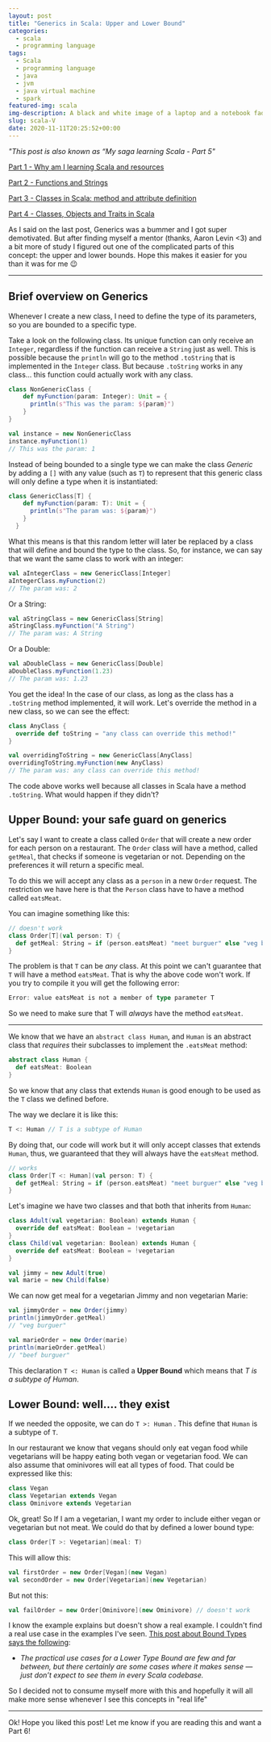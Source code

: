 ```yaml
---
layout: post
title: "Generics in Scala: Upper and Lower Bound"
categories:
  - scala
  - programming language
tags:
  - Scala
  - programming language
  - java
  - jvm
  - java virtual machine
  - spark
featured-img: scala
img-description: A black and white image of a laptop and a notebook faded and on the middle of the image there is the Scala logo in red.
slug: scala-V
date: 2020-11-11T20:25:52+00:00
---
```


*"This post is also known as “My saga learning Scala - Part 5"*

<!--more-->

[Part 1 - Why am I learning Scala and resources](https://leportella.com/scala-i/)

[Part 2 - Functions and Strings](https://leportella.com/scala-ii/)

[Part 3 - Classes in Scala: method and attribute definition](https://leportella.com/scala-iii/)

[Part 4 - Classes, Objects and Traits in Scala](https://leportella.com/scala-iv/)

As I said on the last post, Generics was a bummer and I got super demotivated. But after finding myself a mentor (thanks, Aaron Levin <3) and a bit more of study I figured out one of the complicated parts of this concept: the upper and lower bounds. Hope this makes it easier for you than it was for me 😉

---

## Brief overview on Generics

Whenever I create a new class, I need to define the type of its parameters, so you are bounded to a specific type. 

Take a look on the following class. Its unique function can only receive an `Integer`, regardless if the function can receive a `String` just as well. This is possible because the `println` will go to the method `.toString` that is implemented in the `Integer` class. But because `.toString` works in any class... this function could actually work with any class.

```scala
class NonGenericClass {
    def myFunction(param: Integer): Unit = {
      println(s"This was the param: ${param}")
    }
}

val instance = new NonGenericClass
instance.myFunction(1)
// This was the param: 1
```

Instead of being bounded to a single type we can make the class *Generic* by adding a `[]` with any value (such as `T`) to represent that this generic class will only define a type when it is instantiated: 

```scala
class GenericClass[T] {
    def myFunction(param: T): Unit = {
      println(s"The param was: ${param}")
    }
  }
```

What this means is that this random letter will later be replaced by a class that will define and bound the type to the class. So, for instance, we can say that we want the same class to work with an integer:

```scala
val aIntegerClass = new GenericClass[Integer]
aIntegerClass.myFunction(2)
// The param was: 2
```

Or a String:

```scala
val aStringClass = new GenericClass[String]
aStringClass.myFunction("A String")
// The param was: A String
```

Or a Double:

```scala
val aDoubleClass = new GenericClass[Double]
aDoubleClass.myFunction(1.23)
// The param was: 1.23
```

You get the idea! In the case of our class, as long as the class has a `.toString` method implemented, it will work. Let's override the method in a new class, so we can see the effect:

```scala
class AnyClass {
  override def toString = "any class can override this method!"
}

val overridingToString = new GenericClass[AnyClass]
overridingToString.myFunction(new AnyClass)
// The param was: any class can override this method!
```

The code above works well because all classes in Scala have a method `.toString`. What would happen if they didn't? 

## Upper Bound: your safe guard on generics

Let's say I want to create a class called `Order` that will create a new order for each person on a restaurant. The `Order` class will have a method, called `getMeal`, that checks if someone is vegetarian or not. Depending on the preferences it will return a specific meal.

To do this we will accept any class as a `person` in a new `Order` request. The restriction we have here is that the `Person` class have to have a method called `eatsMeat`.

You can imagine something like this:

```scala
// doesn't work
class Order[T](val person: T) {
  def getMeal: String = if (person.eatsMeat) "meet burguer" else "veg burguer"
}
```

The problem is that `T` can be *any* class. At this point we can't guarantee that `T` will have a method `eatsMeat`. That is why the above code won't work. If you try to compile it you will get the following error:

```scala
Error: value eatsMeat is not a member of type parameter T
```

So we need to make sure that T will *always* have the method `eatsMeat`.

---

We know that we have an `abstract class Human`, and `Human` is an abstract class that *requires* their subclasses to implement the `.eatsMeat` method:

```scala
abstract class Human {
  def eatsMeat: Boolean
}
```

So we know that any class that extends `Human` is good enough to be used as the `T` class we defined before. 

The way we declare it is like this:

```scala
T <: Human // T is a subtype of Human
```

By doing that, our code will work but it will only accept classes that extends `Human`, thus, we guaranteed that they will always have the `eatsMeat` method.

```scala
// works
class Order[T <: Human](val person: T) {
  def getMeal: String = if (person.eatsMeat) "meet burguer" else "veg burguer"
}
```

Let's imagine we have two classes and that both that inherits from `Human`:

```scala
class Adult(val vegetarian: Boolean) extends Human {
  override def eatsMeat: Boolean = !vegetarian
}
class Child(val vegetarian: Boolean) extends Human {
  override def eatsMeat: Boolean = !vegetarian
}

val jimmy = new Adult(true)
val marie = new Child(false)
```

We can now get meal for a vegetarian Jimmy and non vegetarian Marie:

```scala
val jimmyOrder = new Order(jimmy)
println(jimmyOrder.getMeal)
// "veg burguer"

val marieOrder = new Order(marie)
println(marieOrder.getMeal)
// "beef burguer"
```

This declaration `T <: Human` is called a **Upper Bound** which means that *T is a subtype of Human*. 

## Lower Bound: well.... they exist

If we needed the opposite, we can do `T >: Human` . This define that `Human` is a subtype of `T`. 

In our restaurant we know that vegans should only eat vegan food while vegetarians will be happy eating both vegan or vegetarian food. We can also assume that ominivores will eat all types of food. That could be expressed like this:

```scala
class Vegan
class Vegetarian extends Vegan
class Ominivore extends Vegetarian
```

Ok, great! So If I am a vegetarian, I want my order to include either vegan or vegetarian but not meat. We could do that by defined a lower bound type:

```scala
class Order[T >: Vegetarian](meal: T)
```

This will allow this:

```scala
val firstOrder = new Order[Vegan](new Vegan)
val secondOrder = new Order[Vegetarian](new Vegetarian)
```

But not this:

```scala
val failOrder = new Order[Ominivore](new Ominivore) // doesn't work
```

I know the example explains but doesn't show a real example. I couldn't find a real use case in the examples I've seen. [This post about Bound Types says the following](https://www.bradcypert.com/upper-and-lower-bounds-in-scala/):

- *The practical use cases for a Lower Type Bound are few and far between, but there certainly are some cases where it makes sense — just don’t expect to see them in every Scala codebase.*

So I decided not to consume myself more with this and hopefully it will all make more sense whenever I see this concepts in "real life"

---

Ok! Hope you liked this post! Let me know if you are reading this and want a Part 6!

